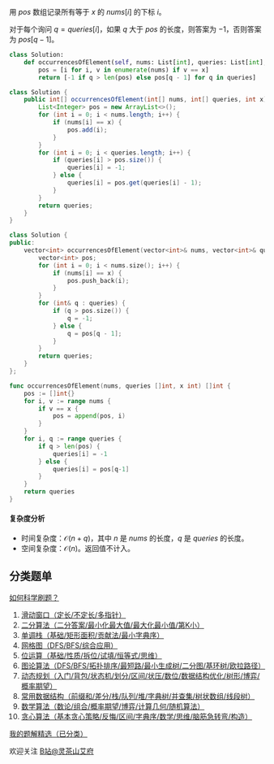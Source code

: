 用 $\textit{pos}$ 数组记录所有等于 $x$ 的 $\textit{nums}[i]$ 的下标 $i$。

对于每个询问 $q=\textit{queries}[i]$，如果 $q$ 大于 $\textit{pos}$ 的长度，则答案为 $-1$，否则答案为 $\textit{pos}[q-1]$。

```py [sol-Python3]
class Solution:
    def occurrencesOfElement(self, nums: List[int], queries: List[int], x: int) -> List[int]:
        pos = [i for i, v in enumerate(nums) if v == x]
        return [-1 if q > len(pos) else pos[q - 1] for q in queries]
```

```java [sol-Java]
class Solution {
    public int[] occurrencesOfElement(int[] nums, int[] queries, int x) {
        List<Integer> pos = new ArrayList<>();
        for (int i = 0; i < nums.length; i++) {
            if (nums[i] == x) {
                pos.add(i);
            }
        }
        for (int i = 0; i < queries.length; i++) {
            if (queries[i] > pos.size()) {
                queries[i] = -1;
            } else {
                queries[i] = pos.get(queries[i] - 1);
            }
        }
        return queries;
    }
}
```

```cpp [sol-C++]
class Solution {
public:
    vector<int> occurrencesOfElement(vector<int>& nums, vector<int>& queries, int x) {
        vector<int> pos;
        for (int i = 0; i < nums.size(); i++) {
            if (nums[i] == x) {
                pos.push_back(i);
            }
        }
        for (int& q : queries) {
            if (q > pos.size()) {
                q = -1;
            } else {
                q = pos[q - 1];
            }
        }
        return queries;
    }
};
```

```go [sol-Go]
func occurrencesOfElement(nums, queries []int, x int) []int {
	pos := []int{}
	for i, v := range nums {
		if v == x {
			pos = append(pos, i)
		}
	}
	for i, q := range queries {
		if q > len(pos) {
			queries[i] = -1
		} else {
			queries[i] = pos[q-1]
		}
	}
	return queries
}
```

#### 复杂度分析

- 时间复杂度：$\mathcal{O}(n+q)$，其中 $n$ 是 $\textit{nums}$ 的长度，$q$ 是 $\textit{queries}$ 的长度。
- 空间复杂度：$\mathcal{O}(n)$。返回值不计入。

## 分类题单

[如何科学刷题？](https://leetcode.cn/circle/discuss/RvFUtj/)

1. [滑动窗口（定长/不定长/多指针）](https://leetcode.cn/circle/discuss/0viNMK/)
2. [二分算法（二分答案/最小化最大值/最大化最小值/第K小）](https://leetcode.cn/circle/discuss/SqopEo/)
3. [单调栈（基础/矩形面积/贡献法/最小字典序）](https://leetcode.cn/circle/discuss/9oZFK9/)
4. [网格图（DFS/BFS/综合应用）](https://leetcode.cn/circle/discuss/YiXPXW/)
5. [位运算（基础/性质/拆位/试填/恒等式/思维）](https://leetcode.cn/circle/discuss/dHn9Vk/)
6. [图论算法（DFS/BFS/拓扑排序/最短路/最小生成树/二分图/基环树/欧拉路径）](https://leetcode.cn/circle/discuss/01LUak/)
7. [动态规划（入门/背包/状态机/划分/区间/状压/数位/数据结构优化/树形/博弈/概率期望）](https://leetcode.cn/circle/discuss/tXLS3i/)
8. [常用数据结构（前缀和/差分/栈/队列/堆/字典树/并查集/树状数组/线段树）](https://leetcode.cn/circle/discuss/mOr1u6/)
9. [数学算法（数论/组合/概率期望/博弈/计算几何/随机算法）](https://leetcode.cn/circle/discuss/IYT3ss/)
10. [贪心算法（基本贪心策略/反悔/区间/字典序/数学/思维/脑筋急转弯/构造）](https://leetcode.cn/circle/discuss/g6KTKL/)

[我的题解精选（已分类）](https://github.com/EndlessCheng/codeforces-go/blob/master/leetcode/SOLUTIONS.md)

欢迎关注 [B站@灵茶山艾府](https://space.bilibili.com/206214)
